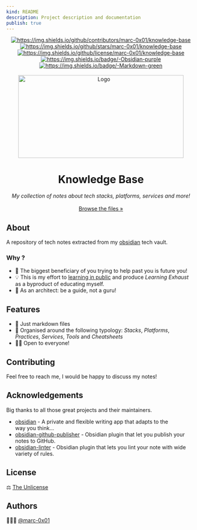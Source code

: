 ```yaml
---
kind: README
description: Project description and documentation
publish: true
---
```



<div style="text-align: center"  align="center">
  <!-- Repository statistics-->
  <a href="https://github.com/marc-0x01/knowledge-base/graphs/contributors"><img src="https://img.shields.io/github/contributors/marc-0x01/knowledge-base.png?style=for-the-badge" alt="https://img.shields.io/github/contributors/marc-0x01/knowledge-base"></a>
  <a href="https://github.com/marc-0x01/knowledge-base/stargazers"><img src="https://img.shields.io/github/stars/marc-0x01/knowledge-base.svg?style=for-the-badge" alt="https://img.shields.io/github/stars/marc-0x01/knowledge-base"></a>
  <a href="https://github.com/marc-0x01/knowledge-base/blob/master/LICENSE"><img src="https://img.shields.io/github/license/marc-0x01/knowledge-base.svg?style=for-the-badge" alt="https://img.shields.io/github/license/marc-0x01/knowledge-base"></a>
  <!-- Main Technologies -->
  <a href="http://www.obsidian.md"><img src="https://img.shields.io/badge/-Obsidian-purple.svg?style=for-the-badge&logo=obsidian" alt="https://img.shields.io/badge/-Obsidian-purple"></a>
  <a href="https://www.markdownguide.org/"><img src="https://img.shields.io/badge/-Markdown-green.svg?style=for-the-badge&logo=markdown" alt="https://img.shields.io/badge/-Markdown-green"></a>
</div>
<br>

<div style="text-align: center"  align="center">
	<a href="https://github.com/marc-0x01/knowledge-base">
	    <img src="https://i.imgur.com/XZhTk1hl.png" alt="Logo" width="440" height="220">
	</a>
	<h1>Knowledge Base</h1>
	<p style="text-align: center"  align="center">
		<i>My collection of notes about tech stacks, 
		platforms, services and more!</i>
		<br><br>
		<a href="./Index.md">Browse the files »</a>
		<br>
	</p>
</div>

## About

A repository of tech notes extracted from my [obsidian](https://obsidian.md/) tech vault. 

### Why ?

* 🔮 The biggest beneficiary of you trying to help past you is future you!
* 💡 This is my effort to [learning in public](https://www.swyx.io/learn-in-public) and produce *Learning Exhaust* as a byproduct of educating myself.
* 🦮 As an architect: be a guide, not a guru! 

## Features

- 📓 Just markdown files
- 🧱 Organised around the following typology: _Stacks_, _Platforms_, _Practices_, _Services_, _Tools_ and _Cheatsheets_
- 🧑‍🏫 Open to everyone!

## Contributing

Feel free to reach me, I would be happy to discuss my notes!

## Acknowledgements

Big thanks to all those great projects and their maintainers.

- [obsidian](https://obsidian.md/) - A private and flexible writing app that adapts to the way you think...
- [obsidian-github-publisher](https://github.com/ObsidianPublisher/obsidian-github-publisher) - Obsidian plugin that let you publish your notes to GitHub.
- [obsidian-linter](https://github.com/platers/obsidian-linter) - Obsidian plugin that lets you lint your note with wide variety of rules.
## License

⚖️ [The Unlicense](./LICENSE)

## Authors

👨🏻‍💻 [@marc-0x01](https://github.com/marc-0x01)
